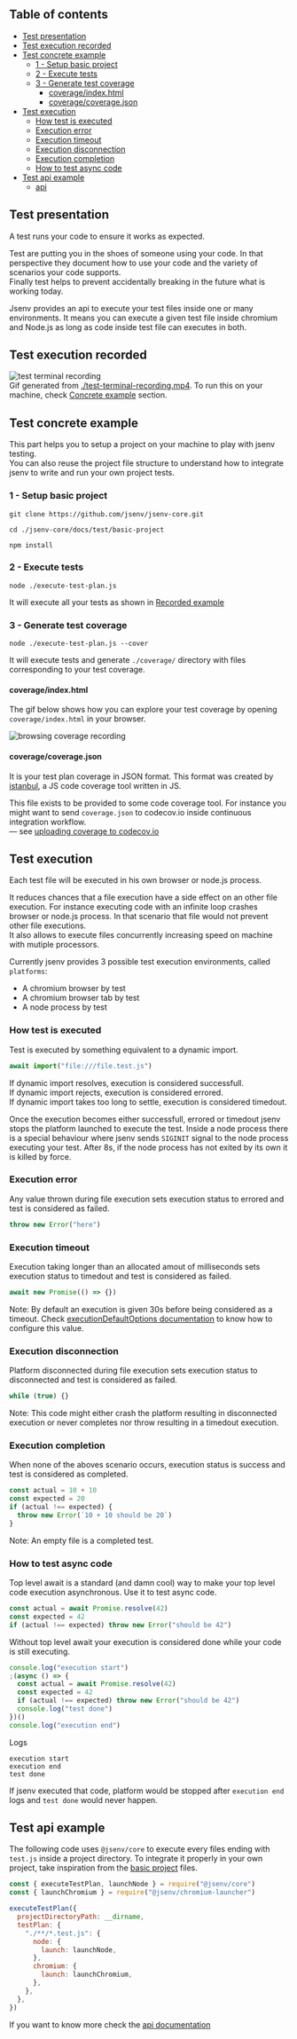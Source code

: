 ## Table of contents

- [Test presentation](#Test-presentation)
- [Test execution recorded](#Test-execution-recorded)
- [Test concrete example](#Test-concrete-example)
  - [1 - Setup basic project](#1---setup-basic-project)
  - [2 - Execute tests](#2---execute-tests)
  - [3 - Generate test coverage](#3---generate-test-coverage)
    - [coverage/index.html](#coverageindexhtml)
    - [coverage/coverage.json](#coveragecoveragejson)
- [Test execution](#Test-execution)
  - [How test is executed](#How-test-is-executed)
  - [Execution error](#Execution-error)
  - [Execution timeout](#Execution-timeout)
  - [Execution disconnection](#Execution-disconnection)
  - [Execution completion](#Execution-completion)
  - [How to test async code](#How-to-test-async-code)
- [Test api example](#Test-api-example)
  - [api](./api.md)

## Test presentation

A test runs your code to ensure it works as expected.

Test are putting you in the shoes of someone using your code. In that perspective they document how to use your code and the variety of scenarios your code supports.<br />
Finally test helps to prevent accidentally breaking in the future what is working today.

Jsenv provides an api to execute your test files inside one or many environments. It means you can execute a given test file inside chromium and Node.js as long as code inside test file can executes in both.

## Test execution recorded

![test terminal recording](./test-terminal-recording.gif)<br />
Gif generated from [./test-terminal-recording.mp4](./test-terminal-recording.mp4). To run this on your machine, check [Concrete example](#Concrete-example) section.

## Test concrete example

This part helps you to setup a project on your machine to play with jsenv testing.<br />
You can also reuse the project file structure to understand how to integrate jsenv to write and run your own project tests.

### 1 - Setup basic project

```console
git clone https://github.com/jsenv/jsenv-core.git
```

```console
cd ./jsenv-core/docs/test/basic-project
```

```console
npm install
```

### 2 - Execute tests

```console
node ./execute-test-plan.js
```

It will execute all your tests as shown in [Recorded example](#Recorded-example)

### 3 - Generate test coverage

```console
node ./execute-test-plan.js --cover
```

It will execute tests and generate `./coverage/` directory with files corresponding to your test coverage.

#### coverage/index.html

The gif below shows how you can explore your test coverage by opening `coverage/index.html` in your browser.

![browsing coverage recording](./coverage-browsing-recording.gif)

#### coverage/coverage.json

It is your test plan coverage in JSON format. This format was created by [istanbul](https://github.com/gotwarlost/istanbul), a JS code coverage tool written in JS.

This file exists to be provided to some code coverage tool.
For instance you might want to send `coverage.json` to codecov.io inside continuous integration workflow.<br />
— see [uploading coverage to codecov.io](./uploading-coverage-to-codecov.md)

## Test execution

Each test file will be executed in his own browser or node.js process.

It reduces chances that a file execution have a side effect on an other file execution.
For instance executing code with an infinite loop crashes browser or node.js process. In that scenario that file would not prevent other file executions.<br />
It also allows to execute files concurrently increasing speed on machine with mutiple processors.

Currently jsenv provides 3 possible test execution environments, called `platforms`:

- A chromium browser by test
- A chromium browser tab by test
- A node process by test

### How test is executed

Test is executed by something equivalent to a dynamic import.

```js
await import("file:///file.test.js")
```

If dynamic import resolves, execution is considered successfull.<br />
If dynamic import rejects, execution is considered errored.<br />
If dynamic import takes too long to settle, execution is considered timedout.<br />

Once the execution becomes either successfull, errored or timedout jsenv stops the platform launched to execute the test. Inside a node process there is a special behaviour where jsenv sends `SIGINIT` signal to the node process executing your test. After 8s, if the node process has not exited by its own it is killed by force.

### Execution error

Any value thrown during file execution sets execution status to errored and test is considered as failed.

```js
throw new Error("here")
```

### Execution timeout

Execution taking longer than an allocated amout of milliseconds sets execution status to timedout and test is considered as failed.

```js
await new Promise(() => {})
```

Note: By default an execution is given 30s before being considered as a timeout.
Check [executionDefaultOptions documentation](./api.md#executionDefaultOptions) to know how to configure this value.

### Execution disconnection

Platform disconnected during file execution sets execution status to disconnected and test is considered as failed.

```js
while (true) {}
```

Note: This code might either crash the platform resulting in disconnected execution or never completes nor throw resulting in a timedout execution.

### Execution completion

When none of the aboves scenario occurs, execution status is success and test is considered as completed.

```js
const actual = 10 + 10
const expected = 20
if (actual !== expected) {
  throw new Error(`10 + 10 should be 20`)
}
```

Note: An empty file is a completed test.

### How to test async code

Top level await is a standard (and damn cool) way to make your top level code execution asynchronous. Use it to test async code.

```js
const actual = await Promise.resolve(42)
const expected = 42
if (actual !== expected) throw new Error("should be 42")
```

Without top level await your execution is considered done while your code is still executing.

```js
console.log("execution start")
;(async () => {
  const actual = await Promise.resolve(42)
  const expected = 42
  if (actual !== expected) throw new Error("should be 42")
  console.log("test done")
})()
console.log("execution end")
```

Logs

```console
execution start
execution end
test done
```

If jsenv executed that code, platform would be stopped after `execution end` logs and `test done` would never happen.

## Test api example

The following code uses `@jsenv/core` to execute every files ending with `test.js` inside a project directory.
To integrate it properly in your own project, take inspiration from the [basic project](./basic-project) files.

```js
const { executeTestPlan, launchNode } = require("@jsenv/core")
const { launchChromium } = require("@jsenv/chromium-launcher")

executeTestPlan({
  projectDirectoryPath: __dirname,
  testPlan: {
    "./**/*.test.js": {
      node: {
        launch: launchNode,
      },
      chromium: {
        launch: launchChromium,
      },
    },
  },
})
```

If you want to know more check the [api documentation](./api.md)
